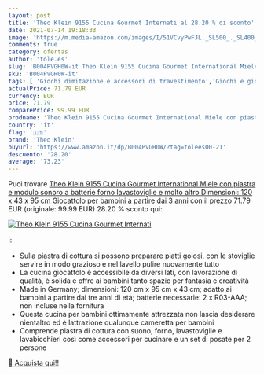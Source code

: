 ```yaml
---
layout: post
title: 'Theo Klein 9155 Cucina Gourmet Internati al 28.20 % di sconto'
date: 2021-07-14 19:18:33
image: 'https://m.media-amazon.com/images/I/51VCvyPwFJL._SL500_._SL400_.jpg'
comments: true
category: ofertas
author: 'tole.es'
slug: 'B004PVGH0W-it Theo Klein 9155 Cucina Gourmet International Miele con...'
sku: 'B004PVGH0W-it'
tags: [ 'Giochi dimitazione e accessori di travestimento','Giochi e giocattoli','Pentole e padelle','Prodotti da cucina giocattolo','theo klein', ]
actualPrice: 71.79 EUR
currency: EUR
price: 71.79
comparePrice: 99.99 EUR
prodname: 'Theo Klein 9155 Cucina Gourmet International Miele con piastra e modulo sonoro a batterie  forno  lavastoviglie e molto altro  Dimensioni: 120 x 43 x 95 cm  Giocattolo per bambini a partire dai 3 anni'
country: 'it'
flag: '🇮🇹'
brand: 'Theo Klein'
buyurl: 'https://www.amazon.it/dp/B004PVGH0W/?tag=tolees00-21'
descuento: '28.20'
average: '73.23'
---
```


Puoi trovare [Theo Klein 9155 Cucina Gourmet International Miele con piastra e modulo sonoro a batterie  forno  lavastoviglie e molto altro  Dimensioni: 120 x 43 x 95 cm  Giocattolo per bambini a partire dai 3 anni](https://www.amazon.it/dp/B004PVGH0W/?tag=tolees00-21) con il prezzo 71.79 EUR (originale: 99.99 EUR) 28.20 % sconto qui:

[![Theo Klein 9155 Cucina Gourmet Internati](https://m.media-amazon.com/images/I/51VCvyPwFJL._SL500_._SL400_.jpg)](https://www.amazon.it/dp/B004PVGH0W/?tag=tolees00-21)

ℹ️:

- Sulla piastra di cottura si possono preparare piatti golosi, con le stoviglie servire in modo grazioso e nel lavello pulire nuovamente tutto
- La cucina giocattolo è accessibile da diversi lati, con lavorazione di qualità, è solida e offre ai bambini tanto spazio per fantasia e creatività
- Made in Germany; dimensioni: 120 cm x 95 cm x 43 cm; adatto ai bambini a partire dai tre anni di età; batterie necessarie: 2 x R03-AAA; non incluse nella fornitura
- Questa cucina per bambini ottimamente attrezzata non lascia desiderare nientaltro ed è lattrazione qualunque cameretta per bambini
- Comprende piastra di cottura con suono, forno, lavastoviglie e lavabicchieri così come accessori per cucinare e un set di posate per 2 persone

[🛒 Acquista qui!!](https://www.amazon.it/dp/B004PVGH0W/?tag=tolees00-21)
